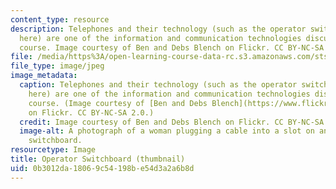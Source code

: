 ```yaml
---
content_type: resource
description: Telephones and their technology (such as the operator switchboard shown
  here) are one of the information and communication technologies discussed in the
  course. Image courtesy of Ben and Debs Blench on Flickr. CC BY-NC-SA 2.0.
file: /media/https%3A/open-learning-course-data-rc.s3.amazonaws.com/sts-460-histories-of-information-communication-and-computing-technologies-spring-2015/0b3012da18069c54198be54d3a2a6b8d_sts-460s15-th.jpg
file_type: image/jpeg
image_metadata:
  caption: Telephones and their technology (such as the operator switchboard shown
    here) are one of the information and communication technologies discussed in the
    course. (Image courtesy of [Ben and Debs Blench](https://www.flickr.com/photos/benanddebsyearoff/1881881516/)
    on Flickr. CC BY-NC-SA 2.0.)
  credit: Image courtesy of Ben and Debs Blench on Flickr. CC BY-NC-SA 2.0.
  image-alt: A photograph of a woman plugging a cable into a slot on an old telephone
    switchboard.
resourcetype: Image
title: Operator Switchboard (thumbnail)
uid: 0b3012da-1806-9c54-198b-e54d3a2a6b8d
---
```

